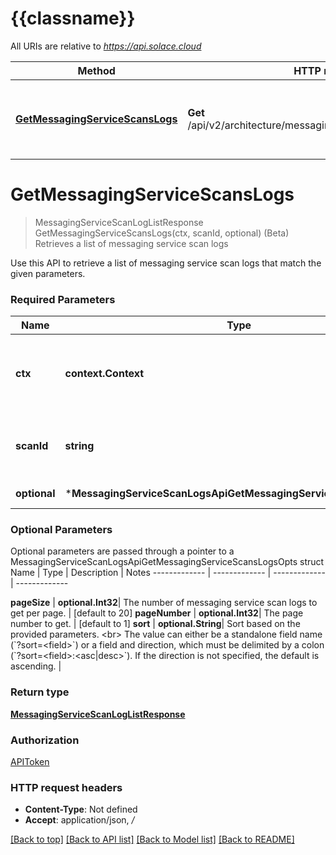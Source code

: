# {{classname}}

All URIs are relative to *https://api.solace.cloud*

Method | HTTP request | Description
------------- | ------------- | -------------
[**GetMessagingServiceScansLogs**](MessagingServiceScanLogsApi.md#GetMessagingServiceScansLogs) | **Get** /api/v2/architecture/messagingServiceScans/{scanId}/logs | (Beta) Retrieves a list of messaging service scan logs

# **GetMessagingServiceScansLogs**
> MessagingServiceScanLogListResponse GetMessagingServiceScansLogs(ctx, scanId, optional)
(Beta) Retrieves a list of messaging service scan logs

Use this API to retrieve a list of messaging service scan logs that match the given parameters.

### Required Parameters

Name | Type | Description  | Notes
------------- | ------------- | ------------- | -------------
 **ctx** | **context.Context** | context for authentication, logging, cancellation, deadlines, tracing, etc.
  **scanId** | **string**| The ID of the messaging service scan we want logs for. | 
 **optional** | ***MessagingServiceScanLogsApiGetMessagingServiceScansLogsOpts** | optional parameters | nil if no parameters

### Optional Parameters
Optional parameters are passed through a pointer to a MessagingServiceScanLogsApiGetMessagingServiceScansLogsOpts struct
Name | Type | Description  | Notes
------------- | ------------- | ------------- | -------------

 **pageSize** | **optional.Int32**| The number of messaging service scan logs to get per page. | [default to 20]
 **pageNumber** | **optional.Int32**| The page number to get. | [default to 1]
 **sort** | **optional.String**| Sort based on the provided parameters. &lt;br&gt; The value can either be a standalone field name (&#x60;?sort&#x3D;&lt;field&gt;&#x60;) or a field and direction, which must be delimited by a colon (&#x60;?sort&#x3D;&lt;field&gt;:&lt;asc|desc&gt;&#x60;). If the direction is not specified, the default is ascending. | 

### Return type

[**MessagingServiceScanLogListResponse**](MessagingServiceScanLogListResponse.md)

### Authorization

[APIToken](../README.md#APIToken)

### HTTP request headers

 - **Content-Type**: Not defined
 - **Accept**: application/json, */*

[[Back to top]](#) [[Back to API list]](../README.md#documentation-for-api-endpoints) [[Back to Model list]](../README.md#documentation-for-models) [[Back to README]](../README.md)

